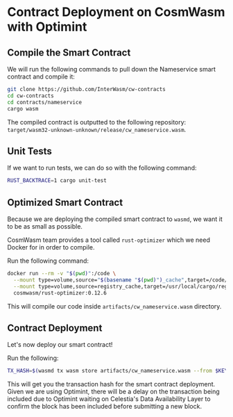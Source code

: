 # Contract Deployment on CosmWasm with Optimint
<!-- markdownlint-disable MD013 -->

## Compile the Smart Contract

We will run the following commands to pull down the Nameservice
smart contract and compile it:

```sh
git clone https://github.com/InterWasm/cw-contracts
cd cw-contracts
cd contracts/nameservice
cargo wasm
```

The compiled contract is outputted to the following repository:
`target/wasm32-unknown-unknown/release/cw_nameservice.wasm`.

## Unit Tests

If we want to run tests, we can do so with the following command:

```sh
RUST_BACKTRACE=1 cargo unit-test
```

## Optimized Smart Contract

Because we are deploying the compiled smart contract to `wasmd`,
we want it to be as small as possible.

CosmWasm team provides a tool called `rust-optimizer` which we need
Docker for in order to compile.

Run the following command:

```sh
docker run --rm -v "$(pwd)":/code \
  --mount type=volume,source="$(basename "$(pwd)")_cache",target=/code/target \
  --mount type=volume,source=registry_cache,target=/usr/local/cargo/registry \
  cosmwasm/rust-optimizer:0.12.6
```

This will compile our code inside `artifacts/cw_nameservice.wasm` directory.

## Contract Deployment

Let's now deploy our smart contract!

Run the following:

```sh
TX_HASH=$(wasmd tx wasm store artifacts/cw_nameservice.wasm --from $KEY_NAME --keyring-backend test $TXFLAG --output json -y | jq -r '.txhash') 
```

This will get you the transaction hash for the smart contract deployment. Given
we are using Optimint, there will be a delay on the transaction being included
due to Optimint waiting on Celestia's Data Availability Layer to confirm the block
has been included before submitting a new block.
